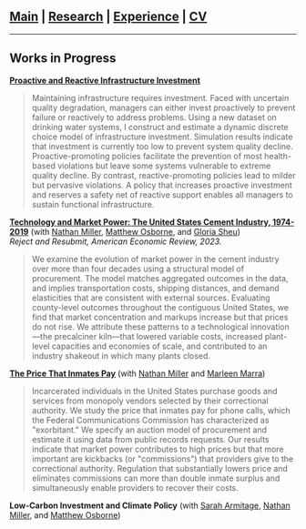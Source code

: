 ## [Main](https://gsileo.github.io/) | [Research](/research.html) | [Experience](/experience.html) | [CV](/cv/sileo_cv.pdf)

* * *

## Works in Progress
**[Proactive and Reactive Infrastructure Investment](/papers/Sileo_ProactiveReactive.pdf)**
>Maintaining infrastructure requires investment. Faced with uncertain quality degradation, managers can either invest proactively to prevent failure or reactively to address problems. Using a new dataset on drinking water systems, I construct and estimate a dynamic discrete choice model of infrastructure investment. Simulation results indicate that investment is currently too low to prevent system quality decline. Proactive-promoting policies facilitate the prevention of most health-based violations but leave some systems vulnerable to extreme quality decline. By contrast, reactive-promoting policies lead to milder but pervasive violations. A policy that increases proactive investment and reserves a safety net of reactive support enables all managers to sustain functional infrastructure.

**[Technology and Market Power: The United States Cement Industry, 1974-2019](/papers/moss_cement_markups.pdf)** (with [Nathan Miller](http://www.nathanhmiller.org/), [Matthew Osborne](https://sites.google.com/site/matthewosborne/), and [Gloria Sheu](https://sites.google.com/site/gloriaysheu/))   
*Reject and Resubmit, American Economic Review, 2023.*
>We examine the evolution of market power in the cement industry over more than four decades using a structural model of procurement. The model matches aggregated outcomes in the data, and implies transportation costs, shipping distances, and demand elasticities that are consistent with external sources. Evaluating county-level outcomes throughout the contiguous United States, we find that market concentration and markups increase but that prices do not rise. We attribute these patterns to a technological innovation—the precalciner kiln—that lowered variable costs, increased plant-level capacities and economies of scale, and contributed to an industry shakeout in which many plants closed.

**[The Price That Inmates Pay](/papers/prisonphones.pdf)** (with [Nathan Miller](http://www.nathanhmiller.org/) and [Marleen Marra](https://www.marleenmarra.nl/))
>Incarcerated individuals in the United States purchase goods and services from monopoly vendors selected by their correctional authority. We study the price that inmates pay for phone calls, which the Federal Communications Commission has characterized as "exorbitant."  We specify an auction model of procurement and estimate it using data from public records requests. Our results indicate that market power contributes to high prices but that more important are kickbacks (or "commissions") that providers give to the correctional authority. Regulation that substantially lowers price and eliminates commissions can more than double inmate surplus and simultaneously enable providers to recover their costs.


**Low-Carbon Investment and Climate Policy** (with [Sarah Armitage](https://www.sarah-armitage.com/home), [Nathan Miller](http://www.nathanhmiller.org/), and [Matthew Osborne](https://sites.google.com/site/matthewosborne/))
